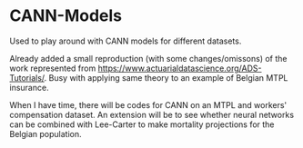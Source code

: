 # CANN-Models
Used to play around with CANN models for different datasets.

Already added a small reproduction (with some changes/omissons) of the work represented from https://www.actuarialdatascience.org/ADS-Tutorials/.
Busy with applying same theory to an example of Belgian MTPL insurance.

When I have time, there will be codes for CANN on an MTPL and workers' compensation dataset. 
An extension will be to see whether neural networks can be combined with Lee-Carter to make mortality projections for the Belgian population.
